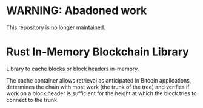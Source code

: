 # WARNING: Abadoned work
This repository is no longer maintained.

# Rust In-Memory Blockchain Library

Library to cache blocks or block headers in-memory. 

The cache container allows retrieval as anticipated in Bitcoin applications, determines the chain with most work (the trunk of the tree) and 
verifies if work on a block header is sufficient for the height at which the block tries to connect to the trunk.


